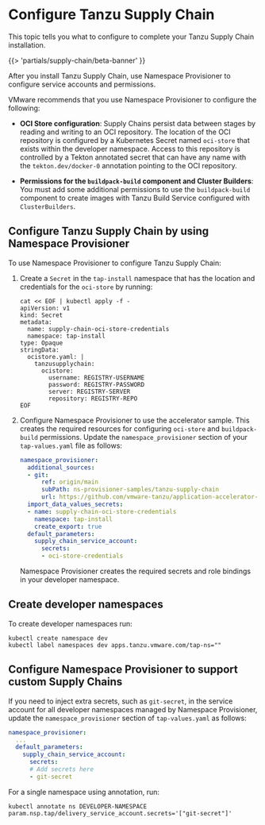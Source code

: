 # Configure Tanzu Supply Chain

This topic tells you what to configure to complete your Tanzu Supply Chain installation.

{{> 'partials/supply-chain/beta-banner' }}

After you install Tanzu Supply Chain, use Namespace Provisioner to configure service accounts and
permissions.

VMware recommends that you use Namespace Provisioner to configure the following:

- **OCI Store configuration**: Supply Chains persist data between stages by reading and writing to
  an OCI repository. The location of the OCI repository is configured by a Kubernetes Secret named
  `oci-store` that exists within the developer namespace. Access to this repository is controlled by
  a Tekton annotated secret that can have any name with the `tekton.dev/docker-0` annotation
  pointing to the OCI repository.

- **Permissions for the `buildpack-build` component and Cluster Builders**: You must add some
  additional permissions to use the `buildpack-build` component to create images with Tanzu Build
  Service configured with `ClusterBuilders`.

## Configure Tanzu Supply Chain by using Namespace Provisioner

To use Namespace Provisioner to configure Tanzu Supply Chain:

1. Create a `Secret` in the `tap-install` namespace that has the location and credentials for the
   `oci-store` by running:

   ```console
   cat << EOF | kubectl apply -f -
   apiVersion: v1
   kind: Secret
   metadata:
     name: supply-chain-oci-store-credentials
     namespace: tap-install
   type: Opaque
   stringData:
     ocistore.yaml: |
       tanzusupplychain:
         ocistore:
           username: REGISTRY-USERNAME
           password: REGISTRY-PASSWORD
           server: REGISTRY-SERVER
           repository: REGISTRY-REPO
   EOF
   ```

1. Configure Namespace Provisioner to use the accelerator sample. This creates the required
   resources for configuring `oci-store` and `buildpack-build` permissions. Update the
   `namespace_provisioner` section of your `tap-values.yaml` file as follows:

    ```yaml
    namespace_provisioner:
      additional_sources:
      - git:
          ref: origin/main
          subPath: ns-provisioner-samples/tanzu-supply-chain
          url: https://github.com/vmware-tanzu/application-accelerator-samples.git
      import_data_values_secrets:
      - name: supply-chain-oci-store-credentials
        namespace: tap-install
        create_export: true
      default_parameters:
        supply_chain_service_account:
          secrets:
          - oci-store-credentials
    ```

   Namespace Provisioner creates the required secrets and role bindings in your developer namespace.

## Create developer namespaces

To create developer namespaces run:

```console
kubectl create namespace dev
kubectl label namespaces dev apps.tanzu.vmware.com/tap-ns=""
```

## Configure Namespace Provisioner to support custom Supply Chains

If you need to inject extra secrets, such as `git-secret`, in the service account for all developer
namespaces managed by Namespace Provisioner, update the `namespace_provisioner` section of
`tap-values.yaml` as follows:

```yaml
namespace_provisioner:
  ...
  default_parameters:
    supply_chain_service_account:
      secrets:
      # Add secrets here
      - git-secret
```

For a single namespace using annotation, run:

```console
kubectl annotate ns DEVELOPER-NAMESPACE param.nsp.tap/delivery_service_account.secrets='["git-secret"]'
```
